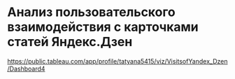 # Анализ пользовательского взаимодействия с карточками статей Яндекс.Дзен

https://public.tableau.com/app/profile/tatyana5415/viz/VisitsofYandex_Dzen/Dashboard4
